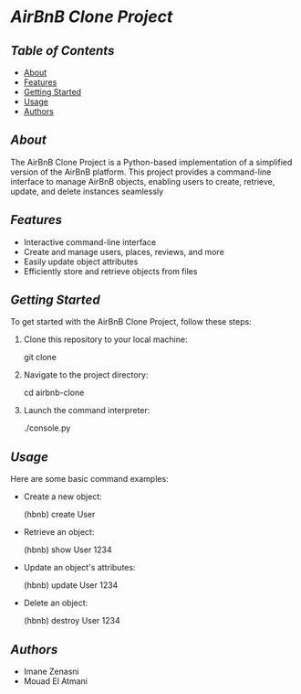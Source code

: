 # *AirBnB Clone Project*

## *Table of Contents*

- [About](#about)
- [Features](#features)
- [Getting Started](#getting-started)
- [Usage](#usage)
- [Authors](#authors)

## *About*

The AirBnB Clone Project is a Python-based implementation of a simplified version of the AirBnB platform. This project provides a command-line interface to manage AirBnB objects, enabling users to create, retrieve, update, and delete instances seamlessly

## *Features*

- Interactive command-line interface
- Create and manage users, places, reviews, and more
- Easily update object attributes
- Efficiently store and retrieve objects from files

## *Getting Started*

To get started with the AirBnB Clone Project, follow these steps:

1. Clone this repository to your local machine:

   git clone

2. Navigate to the project directory:

   cd airbnb-clone

3. Launch the command interpreter:

   ./console.py

## *Usage*

   Here are some basic command examples:

   * Create a new object:

      (hbnb) create User

   * Retrieve an object:

      (hbnb) show User 1234

   * Update an object's attributes:

      (hbnb) update User 1234

   * Delete an object:

      (hbnb) destroy User 1234

## *Authors*

   * Imane Zenasni
   * Mouad El Atmani
